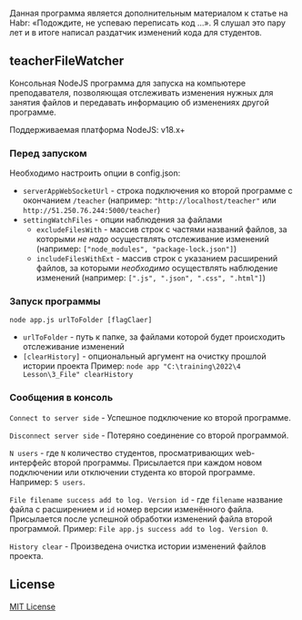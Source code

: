 Данная программа является дополнительным материалом к статье на Habr:
«Подождите, не успеваю переписать код …». Я слушал это пару лет и в итоге написал раздатчик изменений кода для студентов.

## teacherFileWatcher

Консольная NodeJS программа для запуска на компьютере преподавателя, позволяющая отслеживать изменения нужных для занятия файлов и передавать информацию об изменениях другой программе.

Поддерживаемая платформа NodeJS: v18.x+

### Перед запуском

Необходимо настроить опции в config.json:
- `serverAppWebSocketUrl` - строка подключения ко второй программе с окончанием `/teacher` (например: `"http://localhost/teacher"` или `http://51.250.76.244:5000/teacher`) 
- `settingWatchFiles` - опции наблюдения за файлами
	- `excludeFilesWith` - массив строк с частями названий файлов, за которыми *не надо* осуществлять отслеживание изменений (например: `["node_modules", "package-lock.json"]`)
	- `includeFilesWithExt` - массив строк с указанием расширений файлов, за которыми *необходимо* осуществлять наблюдение изменений (например: `[".js", ".json", ".css", ".html"]`)

### Запуск программы

`node app.js urlToFolder [flagClaer]`
- `urlToFolder` - путь к папке, за файлами которой будет происходить отслеживание изменений
- `[clearHistory]` - опциональный аргумент на очистку прошлой истории проекта
Пример: `node app "C:\training\2022\4 Lesson\3_File" clearHistory`

### Сообщения в консоль

`Connect to server side` - Успешное подключение ко второй программе.

`Disconnect server side` - Потеряно соединение со второй программой.

`N users` - где `N` количество студентов, просматривающих web-интерфейс второй программы. Присылается при каждом новом подключении или отключении студента ко второй программе. Например: `5 users`.

`File filename success add to log. Version id` - где `filename` название файла с расширением и  `id` номер версии изменённого файла. Присылается после успешной обработки изменений файла второй программой. Пример: `File app.js success add to log. Version 0`.

`History clear` - Произведена очистка истории изменений файлов проекта. 

## License

[MIT License](http://www.opensource.org/licenses/mit-license.php)